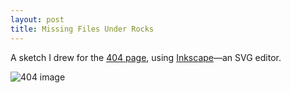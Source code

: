 ```yaml
---
layout: post
title: Missing Files Under Rocks
---
```


A sketch I drew for the [404 page](/404.html), using [Inkscape](http://inkscape.org)—an SVG editor.

![404 image](https://lh5.googleusercontent.com/-_WGmfsdNVAY/TsxyOa0f6QI/AAAAAAAAAXc/EfpB0zv_seM/404-under-rock.png)
